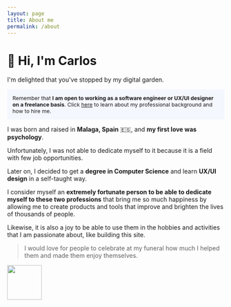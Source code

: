 ```yaml
---
layout: page
title: About me
permalink: /about
---
```



# 👋 Hi, I'm Carlos


I'm delighted that you've stopped by my digital garden.
<div style="padding: 1em 1em; background: #f5f7ff; font-size: 0.88em; border-radius: 4px;">
Remember that <b>I am open to working as a software engineer or UX/UI designer on a freelance basis</b>. Click <a class="internal-link" href="/hire-me">here</a> to learn about my professional background and how to hire me.
</div>

I was born and raised in **Malaga, Spain** 🇪🇸, and **my first love was psychology**. 

Unfortunately, I was not able to dedicate myself to it because it is a field with few job opportunities.

Later on, I decided to get a **degree in Computer Science** and learn **UX/UI design** in a self-taught way.

I consider myself an **extremely fortunate person to be able to dedicate myself to these two professions** that bring me so much happiness by allowing me to create products and tools that improve and brighten the lives of thousands of people.

Likewise, it is also a joy to be able to use them in the hobbies and activities that I am passionate about, like building this site.

> I would love for people to celebrate at my funeral how much I helped them and made them enjoy themselves.

<p ></p>
<div style="display: flex; justify-content: start; align-items: start;">
<img width="80px" style="margin:0" src="https://i.postimg.cc/nrWvmrx5/Frame-4.png"/></div>